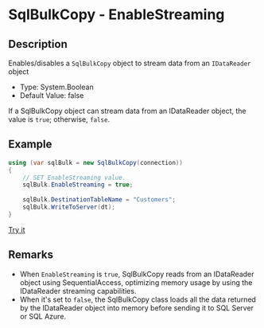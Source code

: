 # SqlBulkCopy - EnableStreaming

## Description
Enables/disables a `SqlBulkCopy` object to stream data from an `IDataReader` object

- Type: System.Boolean
- Default Value: false

If a SqlBulkCopy object can stream data from an IDataReader object, the value is `true`; otherwise, `false`.
## Example

```csharp
using (var sqlBulk = new SqlBulkCopy(connection))
{
    // SET EnableStreaming value.
    sqlBulk.EnableStreaming = true;
    
    sqlBulk.DestinationTableName = "Customers";
    sqlBulk.WriteToServer(dt);
}
```

[Try it](https://dotnetfiddle.net/YePJYT)

## Remarks

 - When `EnableStreaming` is `true`, SqlBulkCopy reads from an IDataReader object using SequentialAccess, optimizing memory usage by using the IDataReader streaming capabilities. 
 - When it's set to `false`, the SqlBulkCopy class loads all the data returned by the IDataReader object into memory before sending it to SQL Server or SQL Azure.